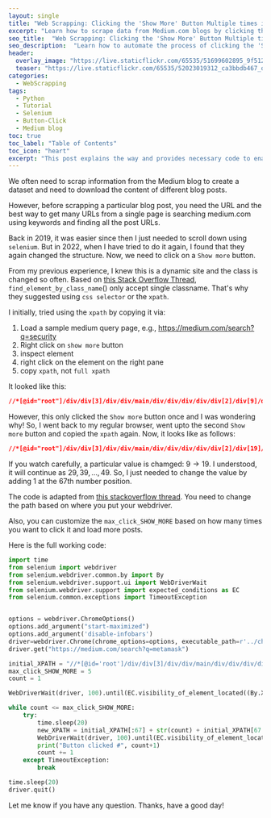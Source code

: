 ```yaml
---
layout: single
title: "Web Scrapping: Clicking the 'Show More' Button Multiple times in Medium.com Blog via Selenium"
excerpt: "Learn how to scrape data from Medium.com blogs by clicking the 'Show More' button multiple times using Selenium in Python. This tutorial covers step-by-step instructions on web scraping and data extraction from the popular blogging platform medium.com."
seo_title:  "Web Scrapping: Clicking the 'Show More' Button Multiple times in Medium.com Blog via Selenium"
seo_description:  "Learn how to automate the process of clicking the 'Show More' button multiple times in Medium.com blogs with Selenium and Python to get links of all posts upon searching for tags or keywords. Follow this easy-to-follow tutorial to extract more data from this type of dynamic  websites efficiently."
header:
  overlay_image: "https://live.staticflickr.com/65535/51699602895_9f512e632d_o.png"
  teaser: "https://live.staticflickr.com/65535/52023019312_ca3bbdb467_o.png"
categories:
  - WebScrapping
tags:
  - Python
  - Tutorial
  - Selenium
  - Button-Click
  - Medium blog
toc: true
toc_label: "Table of Contents"
toc_icon: "heart"
excerpt: "This post explains the way and provides necessary code to enable clicking on the 'show more' button on medium blog site via selenium"
---
```




We often need to scrap information from the Medium blog to create a dataset and need to download the content of different blog posts.

However, before scrapping a particular blog post, you need the URL and the best way to get many URLs from a single page is searching medium.com using keywords and finding all the post URLs.

Back in 2019, it was easier since then I just needed to scroll down using `selenium`. But in 2022, when I have tried to do it again, I found that they again changed the structure. Now, we need to click on a `Show more` button.

From my previous experience, I knew this is a dynamic site and the class is changed so often. Based on [this Stack Overflow Thread](https://stackoverflow.com/questions/63121107/selenium-click-on-button-by-class-name), `find_element_by_class_name`() only accept single classname. That's why they suggested using `css selector` or the `xpath`.  

I initially, tried using the `xpath` by copying it via:
1. Load a sample medium query page, e.g., https://medium.com/search?q=security
2. Right click on `show more` button
3. inspect element
4. right click on the element on the right pane
5. copy `xpath`, not `full xpath`

It looked like this:

```css
//*[@id="root"]/div/div[3]/div/div/main/div/div/div/div/div[2]/div[9]/div/div/button
```

However, this only clicked the `Show more` button once and I was wondering why! So, I went back to my regular browser, went upto the second `Show more` button and copied the `xpath` again. Now, it looks like as follows:

```css
//*[@id="root"]/div/div[3]/div/div/main/div/div/div/div/div[2]/div[19]/div/div/button
```

If you watch carefully, a particular value is chamged: $9 \rightarrow 19$. I understood, it will continue as $29, 39, \dots,49$.  So, I just needed to change the value by adding $1$ at the 67th number position.

The code is adapted from [this stackoverflow thread](https://stackoverflow.com/questions/52800174/clicking-more-button-via-selenium). You need to change the path based on where you put your webdriver. 

Also, you can customize the `max_click_SHOW_MORE` based on how many times you want to click it and load more posts.

Here is the full working code:

```python
import time
from selenium import webdriver
from selenium.webdriver.common.by import By
from selenium.webdriver.support.ui import WebDriverWait
from selenium.webdriver.support import expected_conditions as EC
from selenium.common.exceptions import TimeoutException


options = webdriver.ChromeOptions() 
options.add_argument("start-maximized")
options.add_argument('disable-infobars')
driver=webdriver.Chrome(chrome_options=options, executable_path=r'../chromedriver')
driver.get("https://medium.com/search?q=metamask")

initial_XPATH = "//*[@id='root']/div/div[3]/div/div/main/div/div/div/div/div[2]/div[9]/div/div/button"
max_click_SHOW_MORE = 5
count = 1 

WebDriverWait(driver, 100).until(EC.visibility_of_element_located((By.XPATH, initial_XPATH))).click()

while count <= max_click_SHOW_MORE:
    try:
        time.sleep(20)
        new_XPATH = initial_XPATH[:67] + str(count) + initial_XPATH[67:]
        WebDriverWait(driver, 100).until(EC.visibility_of_element_located((By.XPATH, new_XPATH))).click()
        print("Button clicked #", count+1)
        count += 1
    except TimeoutException:
        break

time.sleep(20)
driver.quit()
```

Let me know if you have any question. Thanks, have a good day!
<!--stackedit_data:
eyJoaXN0b3J5IjpbMTQyMTU2MjM4MywtMjY3MDQyNzE4LDE4OT
IzNTY5NzZdfQ==
-->